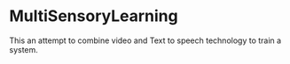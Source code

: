 # MultiSensoryLearning
This an attempt to combine video and Text to speech technology to train a system.
